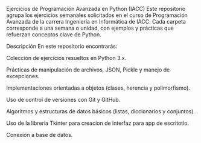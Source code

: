 Ejercicios de Programación Avanzada en Python (IACC)
Este repositorio agrupa los ejercicios semanales solicitados en el curso de Programación Avanzada de la carrera Ingeniería en Informática de IACC. Cada carpeta corresponde a una semana o unidad, con ejemplos y prácticas que refuerzan conceptos clave de Python.

Descripción
En este repositorio encontrarás:

Colección de ejercicios resueltos en Python 3.x.

Prácticas de manipulación de archivos, JSON, Pickle y manejo de excepciones.

Implementaciones orientadas a objetos (clases, herencia y polimorfismo).

Uso de control de versiones con Git y GitHub.

Algoritmos y estructuras de datos básicos (listas, diccionarios y conjuntos).

Uso de la libreria Tkinter para creacion de interfaz para app de escritotio.

Conexión a base de datos.




